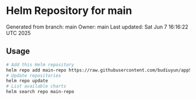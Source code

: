 # Helm Repository for main
Generated from branch: main
Owner: main
Last updated: Sat Jun  7 16:16:22 UTC 2025

## Usage
```bash
# Add this Helm repository
helm repo add main-repo https://raw.githubusercontent.com/budiuyun/appStore/helm-main/
# Update repositories
helm repo update
# List available charts
helm search repo main-repo
```
